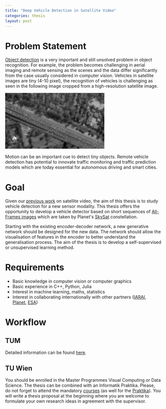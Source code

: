 ```yaml
---
title: "Deep Vehicle Detection in Satellite Video"
categories: thesis
layout: post
---
```


# Problem Statement
[Object detection](https://arxiv.org/abs/1506.01497) is a very important and still unsolved problem in object recognition. For example, the problem becomes challenging in aerial imaging and remote sensing as the scenes and the data differ significantly from the case usually considered in computer vision. Vehicles in satellite images are tiny (4-10 pixel), the recognition of vehicles is challenging as seen in the following image cropped from a high-resolution satellite image.

![Deli](/assets/images/deli.png)

Motion can be an important cue to detect tiny objects. Remote vehicle detection has potential to innovate traffic monitoring and traffic prediction models which are today essential for autonomous driving and smart cities.

# Goal
Given our [previous work](https://arxiv.org/abs/2204.06828) on satellite video, the aim of this thesis is to study vehicle detection for a new sensor modality. This thesis offers the opportunity to develop a vehicle detector based on short sequences of [All-Frames images](https://assets.planet.com/docs/Planet_Basic_L1A_All-Frames_User_Guide.pdf) which are taken by Planet's [SkySat](https://earth.esa.int/eogateway/missions/skysat) constellation.

Starting with the existing encoder-decoder network, a new generative network should be designed for the new data. The network should allow the visualisation of features in the encoder to better understand the generalisation process. The aim of the thesis is to develop a self-supervised or unsupervised learning method.

# Requirements
* Basic knowledge in computer vision or computer graphics
* Basic experience in C++, Python, Julia
* Interest in machine learning, maths, statistics
* Interest in collaborating internationally with other partners ([IARAI](https://www.iarai.ac.at/traffic4cast/), [Planet](http://www.planet.com), [ESA](https://philab.phi.esa.int))

# Workflow
## TUM
Detailed information can be found [here](https://www.in.tum.de/in/fuer-studierende/master-studiengaenge/informatik/abschlussarbeit/).

## TU Wien
You should be enrolled in the Master Programmes Visual Computing or Data Science. The thesis can be combined with an Informatik Praktika. Please, do not forget to attend the mandatory [courses](https://cvl.tuwien.ac.at/teaching/diplomarbeiten/allgemeine-hinweise-zu-masterarbeiten) (as well for the [Praktika](https://cvl.tuwien.ac.at/teaching/informatik-praktika/allgemeine-hinweise-zu-bachelorarbeiten-und-praktikas)). You will write a thesis proposal at the beginning where you are welcome to formulate your own research ideas in agreement with the supervisor.
